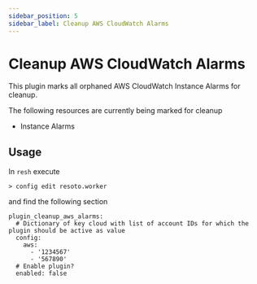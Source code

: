 ```yaml
---
sidebar_position: 5
sidebar_label: Cleanup AWS CloudWatch Alarms
---
```


# Cleanup AWS CloudWatch Alarms

This plugin marks all orphaned AWS CloudWatch Instance Alarms for cleanup.

The following resources are currently being marked for cleanup

- Instance Alarms

## Usage

In `resh` execute

```
> config edit resoto.worker
```

and find the following section

```
plugin_cleanup_aws_alarms:
  # Dictionary of key cloud with list of account IDs for which the plugin should be active as value
  config:
    aws:
      - '1234567'
      - '567890'
  # Enable plugin?
  enabled: false
```
